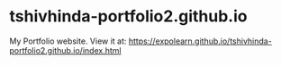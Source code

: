 # tshivhinda-portfolio2.github.io
My Portfolio website.
View it at: https://expolearn.github.io/tshivhinda-portfolio2.github.io/index.html
